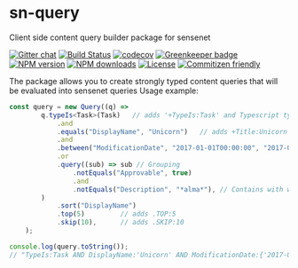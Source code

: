 # sn-query
Client side content query builder package for sensenet

[![Gitter chat](https://img.shields.io/gitter/room/SenseNet/SN7ClientAPI.svg?style=flat)](https://gitter.im/SenseNet/SN7ClientAPI)
[![Build Status](https://travis-ci.org/SenseNet/sn-query.svg?branch=master)](https://travis-ci.org/SenseNet/sn-query)
[![codecov](https://codecov.io/gh/SenseNet/sn-query/branch/master/graph/badge.svg)](https://codecov.io/gh/SenseNet/sn-query)
[![Greenkeeper badge](https://badges.greenkeeper.io/SenseNet/sn-query.svg)](https://greenkeeper.io/)
[![NPM version](https://img.shields.io/npm/v/@sensenet/query.svg?style=flat)](https://www.npmjs.com/package/@sensenet/query)
[![NPM downloads](https://img.shields.io/npm/dt/@sensenet/query.svg?style=flat)](https://www.npmjs.com/package/@sensenet/query)
[![License](https://img.shields.io/github/license/SenseNet/sn-query.svg?style=flat)](https://github.com/sn-query/LICENSE.txt)
[![Commitizen friendly](https://img.shields.io/badge/commitizen-friendly-brightgreen.svg?style=flat)](http://commitizen.github.io/cz-cli/)

The package allows you to create strongly typed content queries that will be evaluated into sensenet queries
Usage example:

```ts
const query = new Query((q) =>
        q.typeIs<Task>(Task)   // adds '+TypeIs:Task' and Typescript type cast
            .and
            .equals("DisplayName", "Unicorn")	// adds +Title:Unicorn
            .and
            .between("ModificationDate", "2017-01-01T00:00:00", "2017-02-01T00:00:00")
            .or
            .query((sub) => sub // Grouping
                .notEquals("Approvable", true)
                .and
                .notEquals("Description", "*alma*"), // Contains with wildcards
        )
            .sort("DisplayName")
            .top(5)			// adds .TOP:5
            .skip(10),		// adds .SKIP:10
    );

console.log(query.toString());
// "TypeIs:Task AND DisplayName:'Unicorn' AND ModificationDate:{'2017-01-01T00\\:00\\:00' TO '2017-02-01T00\\:00\\:00'} OR (NOT(Approvable:'true') AND NOT(Description:'*alma*')) .SORT:'DisplayName' .TOP:5 .SKIP:10"

```
